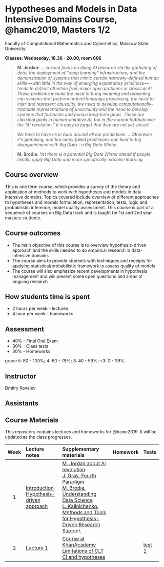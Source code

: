 # Hypotheses and Models in Data Intensive Domains Course, @hamc2019, Masters 1/2
Faculty of Computational Mathematics and Cybernetics, Moscow State University

**Classes: Wednesday, 18.30 - 20.00, room 606**

  > **M. Jordan:** *... current focus on doing AI research via the gathering of data, the deployment of “deep learning” infrastructure, and the demonstration of systems that mimic certain narrowly-defined human skills — with little in the way of emerging explanatory principles —  tends to deflect attention from major open problems in classical AI. These problems include the need to bring meaning and reasoning into systems that perform natural language processing, the need to infer and represent causality, the need to develop computationally-tractable representations of uncertainty and the need to develop systems that formulate and pursue long-term goals. These are classical goals in human-imitative AI, but in the current hubbub over the “AI revolution,” it is easy to forget that they are not yet solved.*

 > *We have to have error bars around all our predictions ... Otherwise it's gambling, and too many failed predictions can lead to big disappointment with Big Data - a Big Data Winter.*
 
 > **M. Brodie:** *Yet there is a potential Big Data Winter ahead if people blindly apply Big Data and more specifically machine learning.*

## Course overview
This is one term course, which provides a survey of the theory and application of methods to work with hypotheses and models in data intensive domains. Topics covered include overview of different approaches to hypotheses and models formulation, representation, tests, logic and probabilistic inference, model quality assessment.
This course is part of a sequence of courses on Big Data track and is taught for 1st and 2nd year masters students.


## Course outcomes
- The main objective of this course is to overview hypothesis-driven approach and the skills needed to do empirical research in data-intensive domains 
- The course aims to provide students with techniques and receipts for applying statistical/probabilistic framework to assess quality of models 
- The course will also emphasize recent developments in hypothesis management and will present some open questions and areas of ongoing research

## How students time is spent
- 2 hours per week - lectures
- 4 hour per week - homeworks
## Assessment
- 40% - Final Oral Exam
- 30% - Class tests
- 30% - Homeworks

grade
5: 80 - 100%; 
4: 60 - 79%;
3: 40 - 59%;
<3: 0 - 39%.

## Instructor
Dmitry Kovalev

## Assistants

## Course Materials
This repository contains lectures and homeworks for @hamc2019. It will be updated as the class progresses.

| Week | Lecture notes | Supplementary materials | Homework | Tests |
|:------:|:----------|:----------|:----------|-------|
|1| [Introduction](./lectures/intro.pdf) <br> [Hypothesis-driven approach](./lectures/hamc2019_did_investigation.pdf)| [M. Jordan about AI revolution](https://medium.com/@mijordan3/artificial-intelligence-the-revolution-hasnt-happened-yet-5e1d5812e1e7) <br> [J. Gray. Fourth Paradigm](https://www.microsoft.com/en-us/research/publication/fourth-paradigm-data-intensive-scientific-discovery/) <br> [M. Brodie. Understanding Data Science](https://www.researchgate.net/publication/285586313_Understanding_Data_Science_An_Emerging_Discipline_for_Data-Intensive_Discovery) <br> [L. Kalinichenko. Methods and Tools for Hypothesis-Driven Research Support](http://synthesis.ipi.ac.ru/synthesis/staff/dmkovalev/15ia-hypoth.pdf)|||
|2| [Lecture 1](./lectures/L01_ham_statistics.ipynb) | [Course at KhanAcademy](https://www.khanacademy.org/math/statistics-probability) <br> [Limitations of CLT](https://stats.stackexchange.com/questions/61798/example-of-distribution-where-large-sample-size-is-necessary-for-central-limit-t/61849#61849) <br> [CI and hypotheses](http://www.mit.edu/~6.s085/notes/lecture2.pdf) ||[test 1](./tests.md)|

